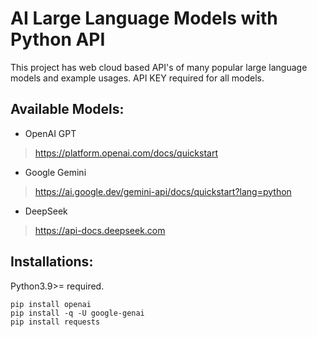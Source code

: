 # AI Large Language Models with Python API

This project has web cloud based API's of many popular large language models and example usages. API KEY required for all models.

## Available Models:

- OpenAI GPT
> https://platform.openai.com/docs/quickstart

- Google Gemini
> https://ai.google.dev/gemini-api/docs/quickstart?lang=python

- DeepSeek
> https://api-docs.deepseek.com

## Installations:

Python3.9>= required.

```
pip install openai
pip install -q -U google-genai
pip install requests
```